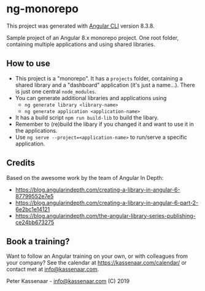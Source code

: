 # ng-monorepo

This project was generated with [Angular CLI](https://github.com/angular/angular-cli) version 8.3.8.

Sample project of an Angular 8.x monorepo project. 
One root folder, containing multiple applications and using shared libraries.

## How to use
- This project is a "monorepo". It has a `projects` folder, containing a shared library and a "dashboard" application (it's just a name...). There is just one central `node_modules`.
- You can generate additional libraries and applications using
  - `ng generate library <library-name>`
  - `ng generate application <application-name>`
- It has a build script `npm run build-lib` to build the libary.
- Remember to (re)build the libary if you changed it and want to use it in the applications.
- Use `ng serve --project=<application-name>` to run/serve a specific application.

## Credits

Based on the awesome work by the team of Angular In Depth:
-   https://blog.angularindepth.com/creating-a-library-in-angular-6-87799552e7e5
- https://blog.angularindepth.com/creating-a-library-in-angular-6-part-2-6e2bc1e14121
- https://blog.angularindepth.com/the-angular-library-series-publishing-ce24bb673275 

## Book a training?
Want to follow an Angular training on your own, or with colleagues from your company? See the calendar at https://kassenaar.com/calendar/ or contact met at info@kassenaar.com.


Peter Kassenaar - info@kassenaar.com (C) 2019
